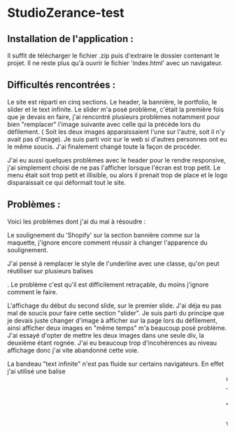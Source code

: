 # StudioZerance-test


Installation de l'application :
----------

Il suffit de télécharger le fichier .zip puis d'extraire le dossier contenant le projet. 
Il ne reste plus qu'à ouvrir le fichier 'index.html' avec un navigateur. 

Difficultés rencontrées :
----------

Le site est réparti en cinq sections. Le header, la bannière, le portfolio, le slider et le text infinite.
Le slider m'a posé problème, c'était la première fois que je devais en faire, j'ai rencontré plusieurs problèmes notamment pour bien "remplacer" l'image suivante avec celle qui la précède lors du défilement. ( Soit les deux images apparaissaient l'une sur l'autre, soit il n'y avait pas d'image). Je suis parti voir sur le web si d'autres personnes ont eu le même soucis. J'ai finalement changé toute la façon de procéder.

J'ai eu aussi quelques problèmes avec le header pour le rendre responsive, j'ai simplement choisi de ne pas l'afficher lorsque l'écran est trop petit. Le menu était soit trop petit et illisible, ou alors il prenait trop de place et le logo disparaissait ce qui déformait tout le site. 

Problèmes : 
----------

Voici les problèmes dont j'ai du mal à résoudre :

Le soulignement du 'Shopify' sur la section bannière comme sur la maquette, j'ignore encore comment réussir à changer l'apparence du soulignement. 

J'ai pensé à remplacer le style de l'underline avec une classe, qu'on peut réutiliser sur plusieurs balises <div>. Le problème c'est qu'il est difficilement retraçable, du moins j'ignore comment le faire.
  
L'affichage du début du second slide, sur le premier slide. J'ai déja eu pas mal de soucis pour faire cette section "slider". Je suis parti du principe que je devais juste changer d'image à afficher sur la page lors du défilement, ainsi afficher deux images en "même temps" m'a beaucoup posé problème.
J'ai essayé d'opter de mettre les deux images dans une seule div, la deuxième étant rognée. J'ai eu beaucoup trop d'incohérences au niveau affichage donc j'ai vite abandonné cette voie. 

La bandeau "text infinite" n'est pas fluide sur certains navigateurs. En effet j'ai utilisé une balise <marquee> qui est obsolète d'après ce que j'ai pu comprendre, ce qui le rend pas fluide pour tous. 
A mon avis, l'utilisation du CSS devrait être plus appropriée, notamment avec l'aide de @keyframes. J'ai fais pas mal d'essais, mais cela reste sans succès. Soit le texte ne défile pas, soit il n'apparaît tout simplement plus.
Je reste persuadé que pour cette partie, avec un peu plus d'entraînement et de connaissances en CSS, je pourrais y parvenir.
  
-------------
Temps par section : 
-------------

Voici le temps que j'ai consacré pour chaque section :
* Section header : 10 minutes
* Section bannière : 5 minutes
* Section portfolio : 30 minutes
* Section slider : 3 heures
* Section text infinite : 1 heure

* Rendre le site responsive + compléter les détails : 3 heures
 


